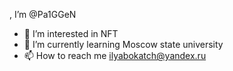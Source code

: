 , I’m @Pa1GGeN
- 👀 I’m interested in NFT
- 🌱 I’m currently learning Moscow state university
- 📫 How to reach me ilyabokatch@yandex.ru
